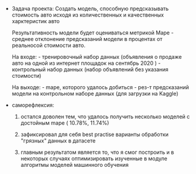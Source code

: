  - Задача проекта:
	Создать модель, способную предсказывать стоимость авто исходя из количественных и качественных харктеристик авто
	
	Результативность модели будет оцениваться  метрикой Mape - среднее отклонение предсказаний модели в процентах от реальносой стоимости авто.
	
	На входе:
		- тренировочный набор данных (объявления о продаже авто на одной из интернет площадок на сентябрь 2020 )
		- контрольный набор данных (набор объявлений без указания стоимости)
		
	На выходе:
		- mape, которого удалось добиться
		- рез-т предсказаний модели на контрольном наборе данных (для загрузки на Kaggle) 

 
 - саморефлексия:
	1) остался доволен тем, что удалось получить несколько моделей с достойным mape ( 10.78%, 11.74%)
	
	2) зафиксировал для себя best practise варианты обработки "грязных" данных в датасете
	
	3) главным результатом является то, что я смог построить и в некоторых случаях оптимизировать изученные в модуле алгоритмы 	моделей машинного обучения

